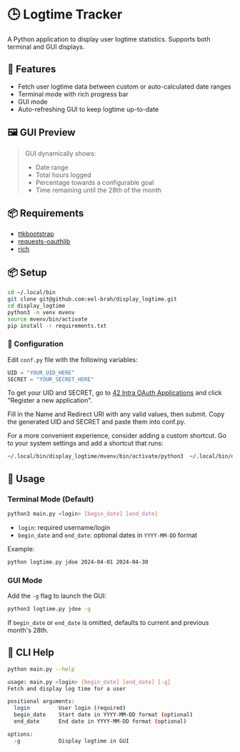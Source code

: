 # 🕒 Logtime Tracker

A Python application to display user logtime statistics. Supports both terminal and GUI displays.

## 🚀 Features

* Fetch user logtime data between custom or auto-calculated date ranges
* Terminal mode with rich progress bar
* GUI mode 
* Auto-refreshing GUI to keep logtime up-to-date

## 🖼️ GUI Preview

> GUI dynamically shows:
>
> * Date range
> * Total hours logged
> * Percentage towards a configurable goal
> * Time remaining until the 28th of the month

## 📦 Requirements

* [ttkbootstrap](https://ttkbootstrap.readthedocs.io/)
* [requests-oauthlib](https://requests-oauthlib.readthedocs.io/)
* [rich](https://rich.readthedocs.io/)

## 📦 Setup

```bash
cd ~/.local/bin
git clone git@github.com:eel-brah/display_logtime.git
cd display_logtime
python3 -m venv mvenv
source mvenv/bin/activate
pip install -r requirements.txt
```

### 🔧 Configuration

Edit `conf.py` file with the following variables:

```python
UID = "YOUR_UID_HERE"
SECRET = "YOUR_SECRET_HERE"
```

To get your UID and SECRET, go to [42 Intra OAuth Applications](https://profile.intra.42.fr/oauth/applications) and click "Register a new application".

Fill in the Name and Redirect URI with any valid values, then submit.
Copy the generated UID and SECRET and paste them into conf.py.

For a more convenient experience, consider adding a custom shortcut.
Go to your system settings and add a shortcut that runs:

```bash
~/.local/bin/display_logtime/mvenv/bin/activate/python3  ~/.local/bin/display_logtime/logtime.py YOUR_LOGIN -g
```


## 📝 Usage

### Terminal Mode (Default)

```bash
python3 main.py <login> [begin_date] [end_date]
```

* `login`: required username/login
* `begin_date` and `end_date`: optional dates in `YYYY-MM-DD` format

Example:

```bash
python logtime.py jdoe 2024-04-01 2024-04-30
```

### GUI Mode

Add the `-g` flag to launch the GUI:

```bash
python3 logtime.py jdoe -g
```

If `begin_date` or `end_date` is omitted, defaults to current and previous month's 28th.

## 🤖 CLI Help

```bash
python main.py --help

usage: main.py <login> [begin_date] [end_date] [-g]
Fetch and display log time for a user

positional arguments:
  login         User login (required)
  begin_date    Start date in YYYY-MM-DD format (optional)
  end_date      End date in YYYY-MM-DD format (optional)

options:
  -g            Display logtime in GUI
```

